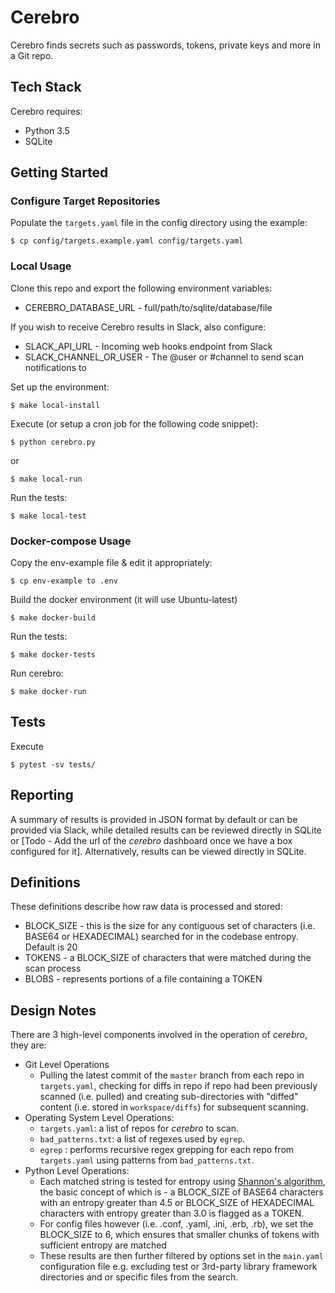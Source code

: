 Cerebro
=======
Cerebro finds secrets such as passwords, tokens, private keys and more in a Git repo.

## Tech Stack
Cerebro requires:
* Python 3.5
* SQLite

## Getting Started
### Configure Target Repositories
Populate the `targets.yaml` file in the config directory using the example:

`$ cp config/targets.example.yaml config/targets.yaml`

### Local Usage
Clone this repo and export the following environment variables:
* CEREBRO_DATABASE_URL - full/path/to/sqlite/database/file

If you wish to receive Cerebro results in Slack, also configure:
* SLACK_API_URL - Incoming web hooks endpoint from Slack
* SLACK_CHANNEL_OR_USER - The @user or #channel to send scan notifications to

Set up the environment:

`$ make local-install`

Execute (or setup a cron job for the following code snippet):

`$ python cerebro.py` 

or

`$ make local-run`

Run the tests:

`$ make local-test`

### Docker-compose Usage
Copy the env-example file & edit it appropriately:

`$ cp env-example to .env`

Build the docker environment (it will use Ubuntu-latest)

`$ make docker-build`

Run the tests:

`$ make docker-tests`

Run cerebro:

`$ make docker-run`

## Tests
Execute
```
$ pytest -sv tests/
```

## Reporting
A summary of results is provided in JSON format by default or can be provided via Slack, while detailed results can be reviewed directly in SQLite or
[Todo - Add the url of the *cerebro* dashboard once we have a box configured for it]. Alternatively, results can be viewed directly in SQLite.

## Definitions
These definitions describe how raw data is processed and stored:
* BLOCK_SIZE - this is the size for any contiguous set of characters (i.e. BASE64 or HEXADECIMAL) searched for in the
codebase entropy. Default is 20
* TOKENS - a BLOCK_SIZE of characters that were matched during the scan process
* BLOBS - represents portions of a file containing a TOKEN

## Design Notes
There are 3 high-level components involved in the operation of *cerebro*, they are:
* Git Level Operations
    * Pulling the latest commit of the ```master``` branch from each repo in ```targets.yaml```, checking for
    diffs in repo if repo had been previously scanned (i.e. pulled) and creating sub-directories with "diffed" content
    (i.e. stored in ```workspace/diffs```) for subsequent scanning.
* Operating System Level Operations:
    * ```targets.yaml```: a list of repos for *cerebro* to scan.
    * ```bad_patterns.txt```: a list of regexes used by ```egrep```.
    * ```egrep``` : performs recursive regex grepping for each repo from ```targets.yaml``` using patterns from
    ```bad_patterns.txt```.
* Python Level Operations:
    * Each matched string is tested for entropy
    using [Shannon's algorithm](http://blog.dkbza.org/2007/05/scanning-data-for-entropy-anomalies.html),
    the basic concept of which is - a BLOCK_SIZE of BASE64 characters with an entropy greater than 4.5 or BLOCK_SIZE
    of HEXADECIMAL characters with entropy greater than 3.0 is flagged as a TOKEN.
    * For config files however (i.e. .conf, .yaml, .ini, .erb, .rb), we set the BLOCK_SIZE to 6, which ensures that
    smaller chunks of tokens with sufficient entropy are matched
    * These results are then further filtered by options set in the ```main.yaml``` configuration file e.g. excluding test or 3rd-party library framework directories and or specific files from the search.
